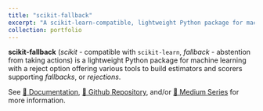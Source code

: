 ```yaml
---
title: "scikit-fallback"
excerpt: "A scikit-learn-compatible, lightweight Python package for machine learning with rejections."
collection: portfolio
---
```


**scikit-fallback** (*scikit* - compatible with `scikit-learn`, *fallback* - abstention from taking actions)
is a lightweight Python package for machine learning with a reject option offering various tools to build
estimators and scorers supporting *fallbacks*, or *rejections*.

See [📃 Documentation](https://scikit-fallback.readthedocs.io/en/latest/),
[🐙 Github Repository](https://github.com/sanjaradylov/scikit-fallback), and/or
[🔮 Medium Series](https://medium.com/@sshadylov) for more information.
